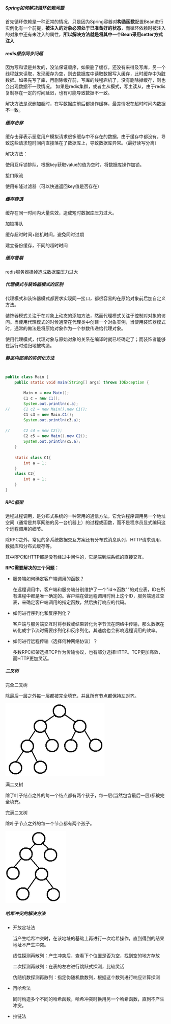 ##### Spring如何解决循环依赖问题

首先循环依赖是一种正常的情况，只是因为Spring容器对**构造函数**配置Bean进行实例化有一个前提，**被注入的对象必须处于已准备好的状态**，而循环依赖时被注入的对象中还有未注入的属性，**所以解决方法就是将其中一个Bean采用setter方式注入**

##### redis缓存同步问题

因为写和读是并发的，没法保证顺序，如果删了缓存，还没有来得及写库，另一个线程就来读取，发现缓存为空，则去数据库中读取数据写入缓存，此时缓存中为脏数据。如果先写了库，再删除缓存前，写库的线程宕机了，没有删除掉缓存，则也会出现数据不一致情况。 如果是redis集群，或者主从模式，写主读从，由于redis复制存在一定的时间延迟，也有可能导致数据不一致。

解决方法是双删加超时，在写数据库前后都操作缓存，最差情况在超时时间内数据不一致。

##### 缓存击穿

缓存击穿表示恶意用户模拟请求很多缓存中不存在的数据，由于缓存中都没有，导致这些请求短时间内直接落在了数据库上，导致数据库异常。（最好读写分离）

解决方法：

使用互斥锁排队，根据key获取value的值为空时，将数据库操作加锁。

接口限流

使用布隆过滤器（可以快速返回key值是否存在）

##### 缓存穿透

缓存在同一时间内大量失效，造成短时数据库压力过大。

加锁排队

缓存超时时间+随机时间，避免同时过期

建立备份缓存，不同的超时时间

##### 缓存雪崩

redis服务器挂掉造成数据库压力过大

##### 代理模式与装饰器模式的区别

代理模式和装饰器模式都要求实现同一接口，都很容易的在原始对象前后加自定义方法。

装饰器模式关注于在对象上动态的添加方法，然而代理模式关注于控制对对象的访问。当使用代理模式的时候通常在代理类中创建一个对象实例，当使用装饰器模式时，通常的做法是将原始对象作为一个参数传递给代理对象。

使用代理模式，代理对象与原始对象的关系在编译时就已经确定了；而装饰者能够在运行时递归地被构造。

##### 静态内部类的实例化方法

```java

public class Main {
	public static void main(String[] args) throws IOException {
		
		Main m = new Main();
		C1 c = new C1();
		System.out.println(c.a);
//		C1 c2 = new Main().new C1();
		C1 c3 = new Main.C1();
		System.out.println(c3.a);
		
//		C2 c4 = new C2();
		C2 c5 = new Main().new C2();
		System.out.println(c5.a);
	}
	
	static class C1{
		int a = 1;
	}
	class C2{
		int a = 1;
	}
}
```

##### RPC框架

远程过程调用，是分布式系统的一种常用的通信方法，它允许程序调用另一个地址空间（通常是共享网络的另一台机器上）的过程或函数，而不是程序员显式编码这个远程调用的细节。

除RPC之外，常见的多系统数据交互方案还有分布式消息队列、HTTP请求调用、数据库和分布式缓存等。

其中RPC和HTTP都是没有经过中间件的，它是端到端系统的直接交互。

**RPC需要解决的三个问题：**

- 服务端如何确定客户端调用的函数？

  在远程调用中，客户端和服务端分别维护了一个"id->函数""的对应表，ID在所有进程中都是唯一确定的。客户端在做远程调用时附上这个ID，服务端通过查表，来确定客户端调用的指定函数，然后执行响应的代码。

- 如何进行序列化和反序列化？

  客户端与服务端交互时将参数或结果转化为字节流在网络中传输，那么数据在转化成字节流时需要序列化和反序列化，其速度也会影响远程调用的效率。

- 如何进行远程传输（选择何种网络协议）？

  多数RPC框架选择TCP作为传输协议，也有部分选择HTTP。TCP更加高效，而HTTP更加灵活。

##### 二叉树

完全二叉树

除最后一层之外每一层都被完全填充，并且所有节点都保持左对齐。

![](img/1625739a03779fa3.jpg)

满二叉树

除了叶子结点之外的每一个结点都有两个孩子，每一层(当然包含最后一层)都被完全填充。

完满二叉树

除叶子节点之外的每一个节点都有两个孩子。

![](img/1625739a039716c0.jpg)

##### 哈希冲突的解决方法

- 开放定址法

  当产生哈希冲突时，在该地址的基础上再进行一次哈希操作，直到得到的结果地址不产生冲突。

  线性探测再散列：产生冲突后，查看下个位置是否为空，找到空的地方存放

  二次探测再散列：在表的左右进行跳跃式探测，比较灵活

  伪随机数探测再散列：指定伪随机数数列，根据这个数列进行响应计算探测

- 再哈希法

  同时构造多个不同的哈希函数，哈希冲突时换用另一个哈希函数，直到不产生冲突。

- 拉链法

